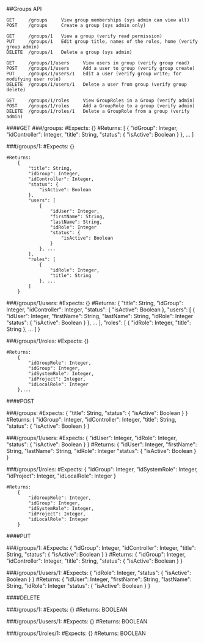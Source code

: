 ##Groups API

```
GET     /groups     View group memberships (sys admin can view all)
POST    /groups     Create a group (sys admin only)

GET     /groups/1   View a group (verify read permission)
PUT     /groups/1   Edit group title, names of the roles, home (verify group admin)
DELETE  /groups/1   Delete a group (sys admin)

GET     /groups/1/users     View users in group (verify group read)
POST    /groups/1/users     Add a user to group (verify group create)
PUT     /groups/1/users/1   Edit a user (verify group write; for modifying user role)
DELETE  /groups/1/users/1   Delete a user from group (verify group delete)

GET     /groups/1/roles     View GroupRoles in a Group (verify admin)
POST    /groups/1/roles     Add a GroupRole to a group (verify admin)
DELETE  /groups/1/roles/1   Delete a GroupRole from a group (verify admin)
```

####GET
###/groups:
    #Expects:
        {}
    #Returns:
        [
            {
                "idGroup": Integer,
                "idController": Integer,
                "title": String,
                "status": {
                  "isActive": Boolean
                }
            }, ...
        ]


###/groups/1:
    #Expects:
        {}

    #Returns:
        {
            "title": String,
            "idGroup": Integer,
            "idController": Integer,
            "status": {
                "isActive": Boolean
            },
            "users": [
                {
                    "idUser": Integer,
                    "firstName": String,
                    "lastName": String,
                    "idRole": Integer
                    "status": {
                        "isActive": Boolean
                    }
                }, ...
            ],
            "roles": [
                {
                    "idRole": Integer,
                    "title": String
                }, ...
            ]
        }

###/groups/1/users:
    #Expects:
    {}
    #Returns:
        {
            "title": String,
            "idGroup": Integer,
            "idController": Integer,
            "status": {
                "isActive": Boolean
            },
            "users": [
                {
                    "idUser": Integer,
                    "firstName": String,
                    "lastName": String,
                    "idRole": Integer
                    "status": {
                        "isActive": Boolean
                    }
                }, ...
            ],
            "roles": [
                {
                    "idRole": Integer,
                    "title": String
                }, ...
            ]
        }

###/groups/1/roles:
    #Expects:
        {}

    #Returns:
        {
            "idGroupRole": Integer,
            "idGroup": Integer,
            "idSystemRole": Integer,
            "idProject": Integer,
            "idLocalRole": Integer
        },...

####POST

###/groups:
    #Expects:
        {
            "title": String,
            "status": {
                "isActive": Boolean
            }
        }
    #Returns:
        {
            "idGroup": Integer,
            "idController": Integer,
            "title": String,
            "status": {
              "isActive": Boolean
            }
        }

###/groups/1/users:
    #Expects:
        {
            "idUser": Integer,
            "idRole": Integer,
            "status": {
                "isActive": Boolean
            }
        }
    #Returns:
        {
            "idUser": Integer,
            "firstName": String,
            "lastName": String,
            "idRole": Integer
            "status": {
                "isActive": Boolean
            }
        }

###/groups/1/roles:
    #Expects:
        {
            "idGroup": Integer,
            "idSystemRole": Integer,
            "idProject": Integer,
            "idLocalRole": Integer
        }

    #Returns:
        {
            "idGroupRole": Integer,
            "idGroup": Integer,
            "idSystemRole": Integer,
            "idProject": Integer,
            "idLocalRole": Integer
        }
####PUT

###/groups/1:
    #Expects:
        {
            "idGroup": Integer,
            "idController": Integer,
            "title": String,
            "status": {
              "isActive": Boolean
            }
        }
    #Returns:
        {
            "idGroup": Integer,
            "idController": Integer,
            "title": String,
            "status": {
              "isActive": Boolean
            }
        }

###/groups/1/users/1:
    #Expects:
        {
            "idRole": Integer,
            "status": {
                "isActive": Boolean
            }
        }
    #Returns:
        {
            "idUser": Integer,
            "firstName": String,
            "lastName": String,
            "idRole": Integer
            "status": {
                "isActive": Boolean
            }
        }

####DELETE

###/groups/1:
    #Expects:
    {}
    #Returns:
    BOOLEAN

###/groups/1/users/1:
    #Expects:
    {}
    #Returns:
    BOOLEAN

###/groups/1/roles/1:
    #Expects:
    {}
    #Returns:
    BOOLEAN



















